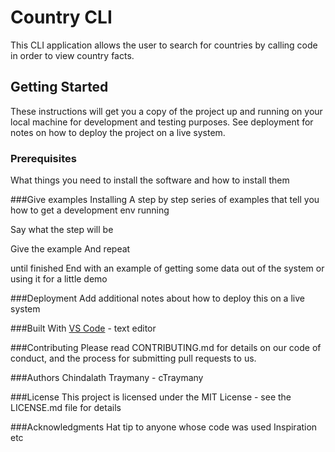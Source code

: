# Country CLI

This CLI application allows the user to search for countries by calling code in order to view country facts.


## Getting Started
These instructions will get you a copy of the project up and running on your local machine for development and testing purposes. See deployment for notes on how to deploy the project on a live system.

### Prerequisites
What things you need to install the software and how to install them

###Give examples
Installing
A step by step series of examples that tell you how to get a development env running

Say what the step will be

Give the example
And repeat

until finished
End with an example of getting some data out of the system or using it for a little demo


###Deployment
Add additional notes about how to deploy this on a live system

###Built With
[VS Code](https://code.visualstudio.com/) - text editor

###Contributing
Please read CONTRIBUTING.md for details on our code of conduct, and the process for submitting pull requests to us.

###Authors
Chindalath Traymany -  cTraymany

###License
This project is licensed under the MIT License - see the LICENSE.md file for details

###Acknowledgments
Hat tip to anyone whose code was used
Inspiration
etc